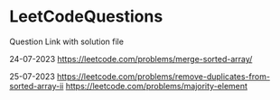 # LeetCodeQuestions
Question Link with solution file

24-07-2023
https://leetcode.com/problems/merge-sorted-array/

25-07-2023
https://leetcode.com/problems/remove-duplicates-from-sorted-array-ii
https://leetcode.com/problems/majority-element
